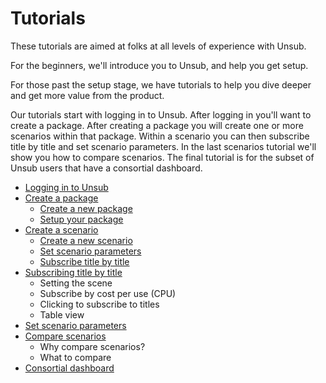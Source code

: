 # Tutorials

These tutorials are aimed at folks at all levels of experience with Unsub.&#x20;

For the beginners, we'll introduce you to Unsub, and help you get setup.&#x20;

For those past the setup stage, we have tutorials to help you dive deeper and get more value from the product.&#x20;

Our tutorials start with logging in to Unsub. After logging in you'll want to create a package. After creating a package you will create one or more scenarios within that package. Within a scenario you can then subscribe title by title and set scenario parameters. In the last scenarios tutorial we'll show you how to compare scenarios. The final tutorial is for the subset of Unsub users that have a consortial dashboard.

* [Logging in to Unsub](logging-in.md)
* [Create a package](create-a-package.md)
  * [Create a new package](create-a-package.md#1-create-a-new-package)
  * [Setup your package](create-a-package.md#2-setup-your-package)
* [Create a scenario](create-and-work-with-scenarios.md)
  * [Create a new scenario](create-and-work-with-scenarios.md#1-create-a-new-scenario)
  * [Set scenario parameters](create-and-work-with-scenarios.md#2-set-parameters-for-a-scenario)
  * [Subscribe title by title](create-and-work-with-scenarios.md#3-subscribe-title-by-title)
* [Subscribing title by title](subscribing-title-by-title.md)
  * Setting the scene
  * Subscribe by cost per use (CPU)
  * Clicking to subscribe to titles
  * Table view
* [Set scenario parameters](set-scenario-parameters.md)
* [Compare scenarios](comparing-scenarios.md)
  * Why compare scenarios?
  * What to compare
* [Consortial dashboard](consortial-dashboard.md)
